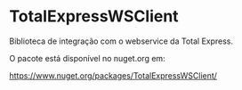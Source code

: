 # TotalExpressWSClient
Biblioteca de integração com o webservice da Total Express.

O pacote está disponível no nuget.org em:

 <https://www.nuget.org/packages/TotalExpressWSClient/>
